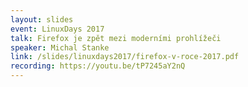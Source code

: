 ```yaml
---
layout: slides
event: LinuxDays 2017
talk: Firefox je zpět mezi moderními prohlížeči
speaker: Michal Stanke
link: /slides/linuxdays2017/firefox-v-roce-2017.pdf
recording: https://youtu.be/tP7245aY2nQ
---
```


